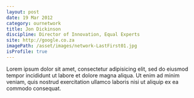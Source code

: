 ```yaml
---
layout: post
date: 19 Mar 2012
category: ournetwork
title: Jon Dickinson
discipline: Director of Innovation, Equal Experts
site: http://google.co.za
imagePath: /asset/images/network-LastFirst01.jpg
isProfile: true
---
```

Lorem ipsum dolor sit amet, consectetur adipisicing elit, sed do eiusmod tempor incididunt ut labore et dolore magna aliqua. Ut enim ad minim veniam, quis nostrud exercitation ullamco laboris nisi ut aliquip ex ea commodo consequat.
